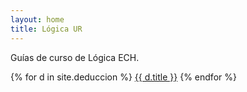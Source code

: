 ```yaml
---
layout: home
title: Lógica UR
---
```

Guías de curso de Lógica ECH.

{% for d in site.deduccion %}
  [{{ d.title }}]({{d.url}})
{% endfor %}
